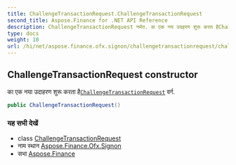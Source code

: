 ```yaml
---
title: ChallengeTransactionRequest.ChallengeTransactionRequest
second_title: Aspose.Finance for .NET API Reference
description: ChallengeTransactionRequest नर्मत. क एक नय उदहरण शुरू करत हैChallengeTransactionRequest वर्ग.
type: docs
weight: 10
url: /hi/net/aspose.finance.ofx.signon/challengetransactionrequest/challengetransactionrequest/
---
```

## ChallengeTransactionRequest constructor

का एक नया उदाहरण शुरू करता है[`ChallengeTransactionRequest`](../) वर्ग.

```csharp
public ChallengeTransactionRequest()
```

### यह सभी देखें

* class [ChallengeTransactionRequest](../)
* नाम स्थान [Aspose.Finance.Ofx.Signon](../../challengetransactionrequest/)
* सभा [Aspose.Finance](../../../)


